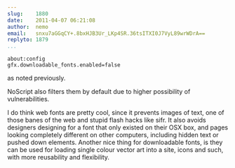 ```yaml
---
slug:    1880
date:    2011-04-07 06:21:08
author:  nemo
email:   snxu7aGGqCY+.8bxHJB3Ur_LKp4SR.36tsITXI0J7VyL89wrWDrA==
replyto: 1879
...
```


    about:config
    gfx.downloadable_fonts.enabled=false

as noted previously.

NoScript also filters them by default due to higher possibility of
vulnerabilities.

I do think web fonts are pretty cool, since it prevents images of
text, one of those banes of the web and stupid flash hacks like sifr.
It also avoids designers designing for a font that only existed on
their OSX box, and pages looking completely different on other
computers, including hidden text or pushed down elements.  Another
nice thing for downloadable fonts, is they can be used for loading
single colour vector art into a site, icons and such, with more
reusability and flexibility.
